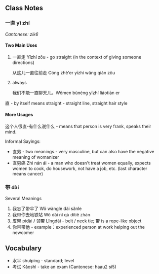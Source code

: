 
## Class Notes

### 一直 yī zhí

_Cantonese: zik6_

#### Two Main Uses

1. 一直走  Yīzhí zǒu - go straight (in the context of giving someone directions)

    从这儿一直往前走 Cóng zhè'er yīzhí wǎng qián zǒu

1. always

    我们不能一直聊天儿。Wǒmen bùnéng yīzhí liáotiān er

直 - by itself means straight - straight line, straight hair style

#### More Usages

这个人很直-有什么说什么 - means that person is very frank, speaks their mind.

Informal Sayings:
- 直男 - two meanings - very masculine, but can also have the negative meaning of womanizer
- 直男癌 Zhí nán ái - a man who doesn't treat women equally, expects women to cook, do housework, not have a job, etc. (last character means cancer)

### 带 dài

Several Meanings

1. 我忘了带伞了 Wǒ wàngle dài sǎnle
1. 我带你去地铁站 Wǒ dài nǐ qù dìtiě zhàn
1. 皮带 pídài / 领带 Lǐngdài - belt / neck tie; 带 is a rope-like object
1. 你带带他 - example：experienced person at work helping out the newcomer

## Vocabulary

- 水平 shuǐpíng - standard; level
- 考试 Kǎoshì - take an exam (Cantonese: haau2 si5)
